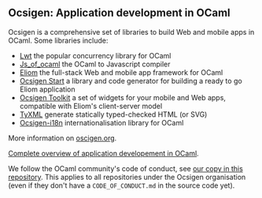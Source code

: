 <!--

**Here are some ideas to get you started:**

🙋‍♀️ A short introduction - what is your organization all about?
🌈 Contribution guidelines - how can the community get involved?
👩‍💻 Useful resources - where can the community find your docs? Is there anything else the community should know?
🍿 Fun facts - what does your team eat for breakfast?
🧙 Remember, you can do mighty things with the power of [Markdown](https://docs.github.com/github/writing-on-github/getting-started-with-writing-and-formatting-on-github/basic-writing-and-formatting-syntax)
-->
## Ocsigen: Application development in OCaml 

Ocsigen is a comprehensive set of libraries to build Web and mobile apps in OCaml. Some libraries include:

 - [Lwt](https://github.com/ocsigen/lwt) the popular concurrency library for OCaml
 - [Js_of_ocaml](https://github.com/ocsigen/js_of_ocaml) the OCaml to Javascript compiler
 - [Eliom](https://github.com/ocsigen/eliom) the full-stack Web and mobile app framework for OCaml
 - [Ocsigen Start](https://github.com/ocsigen/ocsigen-start) a library and code generator for building a ready to go Eliom application
 - [Ocsigen Toolkit](https://github.com/ocsigen/ocsigen-toolkit) a set of widgets for your mobile and Web apps, compatible with Eliom's client-server model
 - [TyXML](https://github.com/ocsigen/tyxml) generate statically typed-checked HTML (or SVG)
 - [Ocsigen-i18n](https://github.com/besport/ocsigen-i18n) internationalisation library for OCaml

More information on [oscigen.org](https://ocsigen.org).

[Complete overview of application developement in OCaml](https://ocsigen.org/tuto/latest/manual/basics).

We follow the OCaml community's code of conduct, see [our copy in this repository](https://github.com/ocsigen/.github/blob/main/CODE_OF_CONDUCT.md). This applies to all repositories under the Ocsigen organisation (even if they don't have a `CODE_OF_CONDUCT.md` in the source code yet).
